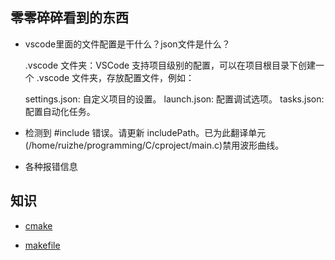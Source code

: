 ## 零零碎碎看到的东西

- vscode里面的文件配置是干什么？json文件是什么？

    .vscode 文件夹：VSCode 支持项目级别的配置，可以在项目根目录下创建一个 .vscode 文件夹，存放配置文件，例如：

    settings.json: 自定义项目的设置。
    launch.json: 配置调试选项。
    tasks.json: 配置自动化任务。

- 检测到 #include 错误。请更新 includePath。已为此翻译单元(/home/ruizhe/programming/C/cproject/main.c)禁用波形曲线。

- 各种报错信息

## 知识

- [cmake](https://blog.csdn.net/Torres_10/article/details/80371425)

- [makefile](https://blog.csdn.net/ruglcc/article/details/7814546/)